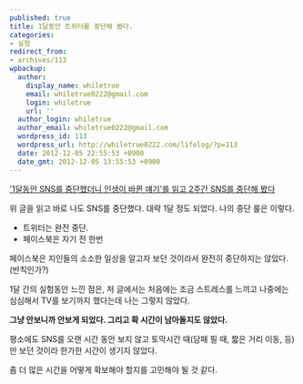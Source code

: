 ```yaml
---
published: true
title: 1달동안 트위터를 중단해 봤다.
categories:
- 실험
redirect_from:
- archives/113
wpbackup:
  author:
    display_name: whiletrue
    email: whiletrue0222@gmail.com
    login: whiletrue
    url: ''
  author_login: whiletrue
  author_email: whiletrue0222@gmail.com
  wordpress_id: 113
  wordpress_url: http://whiletrue0222.com/lifelog/?p=113
  date: 2012-12-05 22:55:53 +0900
  date_gmt: 2012-12-05 13:55:53 +0900
---
```


['1달동안 SNS를 중단했더니 인생이 바뀐 얘기'를 읽고 2주간 SNS를 중단해 봤다](http://isao76.egloos.com/2365960)

위 글을 읽고 바로 나도 SNS를 중단했다. 대략 1달 정도 되었다.
나의 중단 룰은 이렇다.

- 트위터는 완전 중단.
- 페이스북은 자기 전 한번

페이스북은 지인들의 소소한 일상을 알고자 보던 것이라서 완전히 중단하지는 않았다. (반칙인가?)

1달 간의 실험동안 느낀 점은, 저 글에서는 처음에는 조금 스트레스를 느끼고 나중에는 심심해서 TV를 보기까지 했다는데 나는 그렇지 않았다.

**그냥 안보니까 안보게 되었다. 그리고 확 시간이 남아돌지도 않았다.**

평소에도 SNS를 오랜 시간 동안 보지 않고 토막시간 때(담패 필 때, 짧은 거리 이동, 등)만 보던 것이라 한가한 시간이 생기지 않았다.

좀 더 많은 시간을 어떻게 확보해야 할지를 고민해야 될 것 같다.
